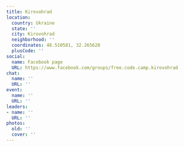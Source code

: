 ```yaml
---
title: Kirovohrad
location:
  country: Ukraine
  state: ''
  city: Kirovohrad
  neighborhood: ''
  coordinates: 48.510581, 32.265628
  plusCode: ''
social:
  name: Facebook page
  URL: https://www.facebook.com/groups/free.code.camp.kirovohrad
chat:
  name: ''
  URL: ''
event:
  name: ''
  URL: ''
leaders:
- name: ''
  URL: ''
photos:
  old: ''
  cover: ''
---
```

